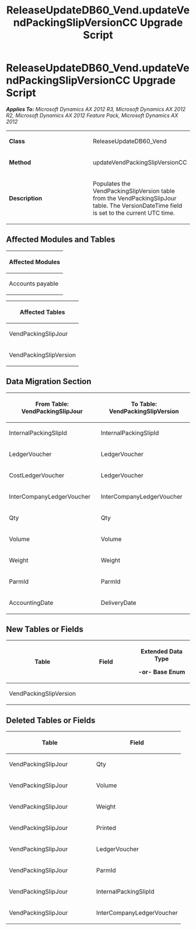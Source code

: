 ﻿---
title: ReleaseUpdateDB60_Vend.updateVendPackingSlipVersionCC Upgrade Script
TOCTitle: ReleaseUpdateDB60_Vend.updateVendPackingSlipVersionCC Upgrade Script
ms:assetid: 6c0d7c7a-32ba-8566-ae42-6ba0efbcdc8c
ms:mtpsurl: https://msdn.microsoft.com/en-us/library/JJ685703(v=AX.60)
ms:contentKeyID: 49708904
ms.date: 05/18/2015
mtps_version: v=AX.60
---

# ReleaseUpdateDB60\_Vend.updateVendPackingSlipVersionCC Upgrade Script 


_**Applies To:** Microsoft Dynamics AX 2012 R3, Microsoft Dynamics AX 2012 R2, Microsoft Dynamics AX 2012 Feature Pack, Microsoft Dynamics AX 2012_

<table>
<colgroup>
<col style="width: 50%" />
<col style="width: 50%" />
</colgroup>
<tbody>
<tr class="odd">
<td><p><strong>Class</strong></p></td>
<td><p>ReleaseUpdateDB60_Vend</p></td>
</tr>
<tr class="even">
<td><p><strong>Method</strong></p></td>
<td><p>updateVendPackingSlipVersionCC</p></td>
</tr>
<tr class="odd">
<td><p><strong>Description</strong></p></td>
<td><p>Populates the VendPackingSlipVersion table from the VendPackingSlipJour table. The VersionDateTime field is set to the current UTC time.</p></td>
</tr>
</tbody>
</table>


## Affected Modules and Tables

<table>
<colgroup>
<col style="width: 100%" />
</colgroup>
<thead>
<tr class="header">
<th><p>Affected Modules</p></th>
</tr>
</thead>
<tbody>
<tr class="odd">
<td><p>Accounts payable</p></td>
</tr>
</tbody>
</table>


<table>
<colgroup>
<col style="width: 100%" />
</colgroup>
<thead>
<tr class="header">
<th><p>Affected Tables</p></th>
</tr>
</thead>
<tbody>
<tr class="odd">
<td><p>VendPackingSlipJour</p></td>
</tr>
<tr class="even">
<td><p>VendPackingSlipVersion</p></td>
</tr>
</tbody>
</table>


## Data Migration Section

<table>
<colgroup>
<col style="width: 50%" />
<col style="width: 50%" />
</colgroup>
<thead>
<tr class="header">
<th><p>From Table: VendPackingSlipJour</p></th>
<th><p>To Table: VendPackingSlipVersion</p></th>
</tr>
</thead>
<tbody>
<tr class="odd">
<td><p>InternalPackingSlipId</p></td>
<td><p>InternalPackingSlipId</p></td>
</tr>
<tr class="even">
<td><p>LedgerVoucher</p></td>
<td><p>LedgerVoucher</p></td>
</tr>
<tr class="odd">
<td><p>CostLedgerVoucher</p></td>
<td><p>LedgerVoucher</p></td>
</tr>
<tr class="even">
<td><p>InterCompanyLedgerVoucher</p></td>
<td><p>InterCompanyLedgerVoucher</p></td>
</tr>
<tr class="odd">
<td><p>Qty</p></td>
<td><p>Qty</p></td>
</tr>
<tr class="even">
<td><p>Volume</p></td>
<td><p>Volume</p></td>
</tr>
<tr class="odd">
<td><p>Weight</p></td>
<td><p>Weight</p></td>
</tr>
<tr class="even">
<td><p>ParmId</p></td>
<td><p>ParmId</p></td>
</tr>
<tr class="odd">
<td><p>AccountingDate</p></td>
<td><p>DeliveryDate</p></td>
</tr>
</tbody>
</table>


## New Tables or Fields

<table>
<colgroup>
<col style="width: 33%" />
<col style="width: 33%" />
<col style="width: 33%" />
</colgroup>
<thead>
<tr class="header">
<th><p>Table</p></th>
<th><p>Field</p></th>
<th><p>Extended Data Type</p>
<p>-or- Base Enum</p></th>
</tr>
</thead>
<tbody>
<tr class="odd">
<td><p>VendPackingSlipVersion</p></td>
<td><p></p></td>
<td><p></p></td>
</tr>
</tbody>
</table>


## Deleted Tables or Fields

<table>
<colgroup>
<col style="width: 50%" />
<col style="width: 50%" />
</colgroup>
<thead>
<tr class="header">
<th><p>Table</p></th>
<th><p>Field</p></th>
</tr>
</thead>
<tbody>
<tr class="odd">
<td><p>VendPackingSlipJour</p></td>
<td><p>Qty</p></td>
</tr>
<tr class="even">
<td><p>VendPackingSlipJour</p></td>
<td><p>Volume</p></td>
</tr>
<tr class="odd">
<td><p>VendPackingSlipJour</p></td>
<td><p>Weight</p></td>
</tr>
<tr class="even">
<td><p>VendPackingSlipJour</p></td>
<td><p>Printed</p></td>
</tr>
<tr class="odd">
<td><p>VendPackingSlipJour</p></td>
<td><p>LedgerVoucher</p></td>
</tr>
<tr class="even">
<td><p>VendPackingSlipJour</p></td>
<td><p>ParmId</p></td>
</tr>
<tr class="odd">
<td><p>VendPackingSlipJour</p></td>
<td><p>InternalPackingSlipId</p></td>
</tr>
<tr class="even">
<td><p>VendPackingSlipJour</p></td>
<td><p>InterCompanyLedgerVoucher</p></td>
</tr>
</tbody>
</table>

  


